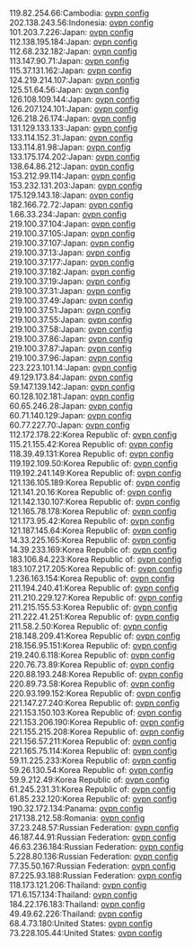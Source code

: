 119.82.254.66:Cambodia: [ovpn config](vpn/119_82_254_66.ovpn)  
202.138.243.56:Indonesia: [ovpn config](vpn/202_138_243_56.ovpn)  
101.203.7.226:Japan: [ovpn config](vpn/101_203_7_226.ovpn)  
112.138.195.184:Japan: [ovpn config](vpn/112_138_195_184.ovpn)  
112.68.232.182:Japan: [ovpn config](vpn/112_68_232_182.ovpn)  
113.147.90.71:Japan: [ovpn config](vpn/113_147_90_71.ovpn)  
115.37.131.162:Japan: [ovpn config](vpn/115_37_131_162.ovpn)  
124.219.214.107:Japan: [ovpn config](vpn/124_219_214_107.ovpn)  
125.51.64.56:Japan: [ovpn config](vpn/125_51_64_56.ovpn)  
126.108.109.144:Japan: [ovpn config](vpn/126_108_109_144.ovpn)  
126.207.124.101:Japan: [ovpn config](vpn/126_207_124_101.ovpn)  
126.218.26.174:Japan: [ovpn config](vpn/126_218_26_174.ovpn)  
131.129.133.133:Japan: [ovpn config](vpn/131_129_133_133.ovpn)  
133.114.152.31:Japan: [ovpn config](vpn/133_114_152_31.ovpn)  
133.114.81.98:Japan: [ovpn config](vpn/133_114_81_98.ovpn)  
133.175.174.202:Japan: [ovpn config](vpn/133_175_174_202.ovpn)  
138.64.86.212:Japan: [ovpn config](vpn/138_64_86_212.ovpn)  
153.212.99.114:Japan: [ovpn config](vpn/153_212_99_114.ovpn)  
153.232.131.203:Japan: [ovpn config](vpn/153_232_131_203.ovpn)  
175.129.143.18:Japan: [ovpn config](vpn/175_129_143_18.ovpn)  
182.166.72.72:Japan: [ovpn config](vpn/182_166_72_72.ovpn)  
1.66.33.234:Japan: [ovpn config](vpn/1_66_33_234.ovpn)  
219.100.37.104:Japan: [ovpn config](vpn/219_100_37_104.ovpn)  
219.100.37.105:Japan: [ovpn config](vpn/219_100_37_105.ovpn)  
219.100.37.107:Japan: [ovpn config](vpn/219_100_37_107.ovpn)  
219.100.37.13:Japan: [ovpn config](vpn/219_100_37_13.ovpn)  
219.100.37.177:Japan: [ovpn config](vpn/219_100_37_177.ovpn)  
219.100.37.182:Japan: [ovpn config](vpn/219_100_37_182.ovpn)  
219.100.37.19:Japan: [ovpn config](vpn/219_100_37_19.ovpn)  
219.100.37.31:Japan: [ovpn config](vpn/219_100_37_31.ovpn)  
219.100.37.49:Japan: [ovpn config](vpn/219_100_37_49.ovpn)  
219.100.37.51:Japan: [ovpn config](vpn/219_100_37_51.ovpn)  
219.100.37.55:Japan: [ovpn config](vpn/219_100_37_55.ovpn)  
219.100.37.58:Japan: [ovpn config](vpn/219_100_37_58.ovpn)  
219.100.37.86:Japan: [ovpn config](vpn/219_100_37_86.ovpn)  
219.100.37.87:Japan: [ovpn config](vpn/219_100_37_87.ovpn)  
219.100.37.96:Japan: [ovpn config](vpn/219_100_37_96.ovpn)  
223.223.101.14:Japan: [ovpn config](vpn/223_223_101_14.ovpn)  
49.129.173.84:Japan: [ovpn config](vpn/49_129_173_84.ovpn)  
59.147.139.142:Japan: [ovpn config](vpn/59_147_139_142.ovpn)  
60.128.102.181:Japan: [ovpn config](vpn/60_128_102_181.ovpn)  
60.65.246.28:Japan: [ovpn config](vpn/60_65_246_28.ovpn)  
60.71.140.129:Japan: [ovpn config](vpn/60_71_140_129.ovpn)  
60.77.227.70:Japan: [ovpn config](vpn/60_77_227_70.ovpn)  
112.172.178.22:Korea Republic of: [ovpn config](vpn/112_172_178_22.ovpn)  
115.21.155.42:Korea Republic of: [ovpn config](vpn/115_21_155_42.ovpn)  
118.39.49.131:Korea Republic of: [ovpn config](vpn/118_39_49_131.ovpn)  
119.192.109.50:Korea Republic of: [ovpn config](vpn/119_192_109_50.ovpn)  
119.192.241.149:Korea Republic of: [ovpn config](vpn/119_192_241_149.ovpn)  
121.136.105.189:Korea Republic of: [ovpn config](vpn/121_136_105_189.ovpn)  
121.141.20.16:Korea Republic of: [ovpn config](vpn/121_141_20_16.ovpn)  
121.142.130.107:Korea Republic of: [ovpn config](vpn/121_142_130_107.ovpn)  
121.165.78.178:Korea Republic of: [ovpn config](vpn/121_165_78_178.ovpn)  
121.173.95.42:Korea Republic of: [ovpn config](vpn/121_173_95_42.ovpn)  
121.187.145.64:Korea Republic of: [ovpn config](vpn/121_187_145_64.ovpn)  
14.33.225.165:Korea Republic of: [ovpn config](vpn/14_33_225_165.ovpn)  
14.39.233.169:Korea Republic of: [ovpn config](vpn/14_39_233_169.ovpn)  
183.106.84.223:Korea Republic of: [ovpn config](vpn/183_106_84_223.ovpn)  
183.107.217.205:Korea Republic of: [ovpn config](vpn/183_107_217_205.ovpn)  
1.236.163.154:Korea Republic of: [ovpn config](vpn/1_236_163_154.ovpn)  
211.194.240.41:Korea Republic of: [ovpn config](vpn/211_194_240_41.ovpn)  
211.210.229.127:Korea Republic of: [ovpn config](vpn/211_210_229_127.ovpn)  
211.215.155.53:Korea Republic of: [ovpn config](vpn/211_215_155_53.ovpn)  
211.222.41.251:Korea Republic of: [ovpn config](vpn/211_222_41_251.ovpn)  
211.58.2.50:Korea Republic of: [ovpn config](vpn/211_58_2_50.ovpn)  
218.148.209.41:Korea Republic of: [ovpn config](vpn/218_148_209_41.ovpn)  
218.156.95.151:Korea Republic of: [ovpn config](vpn/218_156_95_151.ovpn)  
219.240.6.118:Korea Republic of: [ovpn config](vpn/219_240_6_118.ovpn)  
220.76.73.89:Korea Republic of: [ovpn config](vpn/220_76_73_89.ovpn)  
220.88.193.248:Korea Republic of: [ovpn config](vpn/220_88_193_248.ovpn)  
220.89.73.58:Korea Republic of: [ovpn config](vpn/220_89_73_58.ovpn)  
220.93.199.152:Korea Republic of: [ovpn config](vpn/220_93_199_152.ovpn)  
221.147.27.240:Korea Republic of: [ovpn config](vpn/221_147_27_240.ovpn)  
221.153.150.103:Korea Republic of: [ovpn config](vpn/221_153_150_103.ovpn)  
221.153.206.190:Korea Republic of: [ovpn config](vpn/221_153_206_190.ovpn)  
221.155.215.208:Korea Republic of: [ovpn config](vpn/221_155_215_208.ovpn)  
221.156.57.211:Korea Republic of: [ovpn config](vpn/221_156_57_211.ovpn)  
221.165.75.114:Korea Republic of: [ovpn config](vpn/221_165_75_114.ovpn)  
59.11.225.233:Korea Republic of: [ovpn config](vpn/59_11_225_233.ovpn)  
59.26.130.54:Korea Republic of: [ovpn config](vpn/59_26_130_54.ovpn)  
59.9.212.49:Korea Republic of: [ovpn config](vpn/59_9_212_49.ovpn)  
61.245.231.31:Korea Republic of: [ovpn config](vpn/61_245_231_31.ovpn)  
61.85.232.120:Korea Republic of: [ovpn config](vpn/61_85_232_120.ovpn)  
190.32.172.134:Panama: [ovpn config](vpn/190_32_172_134.ovpn)  
217.138.212.58:Romania: [ovpn config](vpn/217_138_212_58.ovpn)  
37.23.248.57:Russian Federation: [ovpn config](vpn/37_23_248_57.ovpn)  
46.187.44.91:Russian Federation: [ovpn config](vpn/46_187_44_91.ovpn)  
46.63.236.184:Russian Federation: [ovpn config](vpn/46_63_236_184.ovpn)  
5.228.80.136:Russian Federation: [ovpn config](vpn/5_228_80_136.ovpn)  
77.35.50.167:Russian Federation: [ovpn config](vpn/77_35_50_167.ovpn)  
87.225.93.188:Russian Federation: [ovpn config](vpn/87_225_93_188.ovpn)  
118.173.121.206:Thailand: [ovpn config](vpn/118_173_121_206.ovpn)  
171.6.157.134:Thailand: [ovpn config](vpn/171_6_157_134.ovpn)  
184.22.176.183:Thailand: [ovpn config](vpn/184_22_176_183.ovpn)  
49.49.62.226:Thailand: [ovpn config](vpn/49_49_62_226.ovpn)  
68.4.73.180:United States: [ovpn config](vpn/68_4_73_180.ovpn)  
73.228.105.44:United States: [ovpn config](vpn/73_228_105_44.ovpn)  

